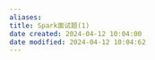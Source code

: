 ```yaml
---
aliases: 
title: Spark面试题(1)
date created: 2024-04-12 10:04:00
date modified: 2024-04-12 10:04:62
---
```

